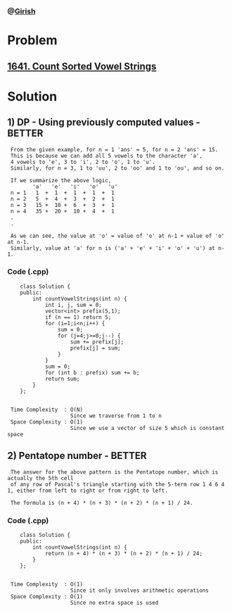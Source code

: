 ### @[Girish](https://www.linkedin.com/in/girish-sudhakar/)

# Problem

## [1641. Count Sorted Vowel Strings](https://leetcode.com/problems/count-sorted-vowel-strings/)

 
# Solution  

## 1) DP - Using previously computed values - BETTER

     From the given example, for n = 1 'ans' = 5, for n = 2 'ans' = 15.
     This is because we can add all 5 vowels to the character 'a',
     4 vowels to 'e', 3 to 'i', 2 to 'o', 1 to 'u'.
     Similarly, for n = 3, 1 to 'uu', 2 to 'oo' and 1 to 'ou', and so on.
     
     If we summarize the above logic,
            'a'   'e'   'i'   'o'   'u'
     n = 1   1  +  1  +  1  +  1  +  1
     n = 2   5  +  4  +  3  +  2  +  1
     n = 3   15 +  10 +  6  +  3  +  1
     n = 4   35 +  20 +  10 +  4  +  1
     .
     .
     
     As we can see, the value at 'o' = value of 'o' at n-1 + value of 'o' at n-1.
     Similarly, value at 'a' for n is ('a' + 'e' + 'i' + 'o' + 'u') at n-1.
     
       
   ### Code (.cpp)
   
        class Solution {
        public:
            int countVowelStrings(int n) {
                int i, j, sum = 0;
                vector<int> prefix(5,1);
                if (n == 1) return 5;
                for (i=1;i<n;i++) {
                    sum = 0;
                    for (j=4;j>=0;j--) {
                        sum += prefix[j];
                        prefix[j] = sum;
                    }
                }
                sum = 0;
                for (int b : prefix) sum += b;
                return sum;
            }
        };
     
     
     Time Complexity  : O(N) 
                        Since we traverse from 1 to n
     Space Complexity : O(1)
                        Since we use a vector of size 5 which is constant space
                        
                        
 
## 2) Pentatope number - BETTER

     The answer for the above pattern is the Pentatope number, which is actually the 5th cell
     of any row of Pascal's triangle starting with the 5-term row 1 4 6 4 1, either from left to right or from right to left.
     
     The formula is (n + 4) * (n + 3) * (n + 2) * (n + 1) / 24.
     
       
   ### Code (.cpp)
   
        class Solution {
        public:
            int countVowelStrings(int n) {
                return (n + 4) * (n + 3) * (n + 2) * (n + 1) / 24;
            }
        };
     
     
     Time Complexity  : O(1) 
                        Since it only involves arithmetic operations
     Space Complexity : O(1)
                        Since no extra space is used
                        
                        
 
